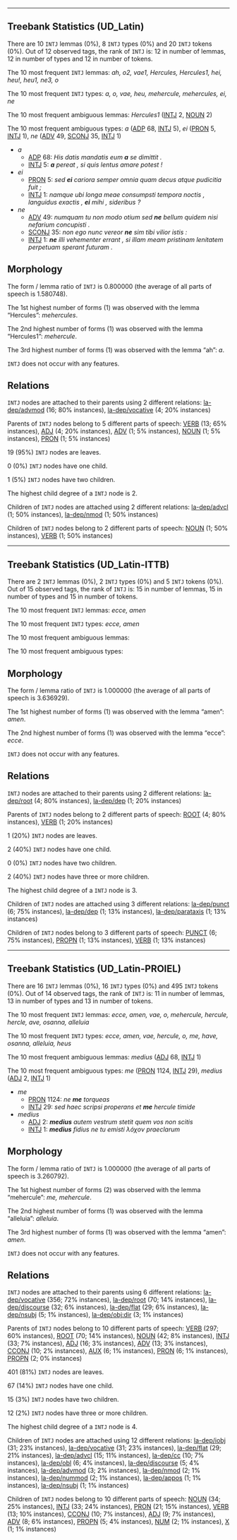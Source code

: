 

--------------------------------------------------------------------------------

## Treebank Statistics (UD_Latin)

There are 10 `INTJ` lemmas (0%), 8 `INTJ` types (0%) and 20 `INTJ` tokens (0%).
Out of 12 observed tags, the rank of `INTJ` is: 12 in number of lemmas, 12 in number of types and 12 in number of tokens.

The 10 most frequent `INTJ` lemmas: <em>ah, o2, vae1, Hercules, Hercules1, hei, heu!, heu1, ne3, o</em>

The 10 most frequent `INTJ` types:  <em>a, o, vae, heu, mehercule, mehercules, ei, ne</em>

The 10 most frequent ambiguous lemmas: <em>Hercules1</em> ([INTJ]() 2, [NOUN]() 2)

The 10 most frequent ambiguous types:  <em>a</em> ([ADP]() 68, [INTJ]() 5), <em>ei</em> ([PRON]() 5, [INTJ]() 1), <em>ne</em> ([ADV]() 49, [SCONJ]() 35, [INTJ]() 1)


* <em>a</em>
  * [ADP]() 68: <em>His datis mandatis eum <b>a</b> se dimittit .</em>
  * [INTJ]() 5: <em><b>a</b> pereat , si quis lentus amare potest !</em>
* <em>ei</em>
  * [PRON]() 5: <em>sed <b>ei</b> cariora semper omnia quam decus atque pudicitia fuit ;</em>
  * [INTJ]() 1: <em>namque ubi longa meae consumpsti tempora noctis , languidus exactis , <b>ei</b> mihi , sideribus ?</em>
* <em>ne</em>
  * [ADV]() 49: <em>numquam tu non modo otium sed <b>ne</b> bellum quidem nisi nefarium concupisti .</em>
  * [SCONJ]() 35: <em>non ego nunc vereor <b>ne</b> sim tibi vilior istis :</em>
  * [INTJ]() 1: <em><b>ne</b> illi vehementer errant , si illam meam pristinam lenitatem perpetuam sperant futuram .</em>

## Morphology

The form / lemma ratio of `INTJ` is 0.800000 (the average of all parts of speech is 1.580748).

The 1st highest number of forms (1) was observed with the lemma “Hercules”: <em>mehercules</em>.

The 2nd highest number of forms (1) was observed with the lemma “Hercules1”: <em>mehercule</em>.

The 3rd highest number of forms (1) was observed with the lemma “ah”: <em>a</em>.

`INTJ` does not occur with any features.


## Relations

`INTJ` nodes are attached to their parents using 2 different relations: [la-dep/advmod]() (16; 80% instances), [la-dep/vocative]() (4; 20% instances)

Parents of `INTJ` nodes belong to 5 different parts of speech: [VERB]() (13; 65% instances), [ADJ]() (4; 20% instances), [ADV]() (1; 5% instances), [NOUN]() (1; 5% instances), [PRON]() (1; 5% instances)

19 (95%) `INTJ` nodes are leaves.

0 (0%) `INTJ` nodes have one child.

1 (5%) `INTJ` nodes have two children.

The highest child degree of a `INTJ` node is 2.

Children of `INTJ` nodes are attached using 2 different relations: [la-dep/advcl]() (1; 50% instances), [la-dep/nmod]() (1; 50% instances)

Children of `INTJ` nodes belong to 2 different parts of speech: [NOUN]() (1; 50% instances), [VERB]() (1; 50% instances)



--------------------------------------------------------------------------------

## Treebank Statistics (UD_Latin-ITTB)

There are 2 `INTJ` lemmas (0%), 2 `INTJ` types (0%) and 5 `INTJ` tokens (0%).
Out of 15 observed tags, the rank of `INTJ` is: 15 in number of lemmas, 15 in number of types and 15 in number of tokens.

The 10 most frequent `INTJ` lemmas: <em>ecce, amen</em>

The 10 most frequent `INTJ` types:  <em>ecce, amen</em>

The 10 most frequent ambiguous lemmas: 

The 10 most frequent ambiguous types:  



## Morphology

The form / lemma ratio of `INTJ` is 1.000000 (the average of all parts of speech is 3.636929).

The 1st highest number of forms (1) was observed with the lemma “amen”: <em>amen</em>.

The 2nd highest number of forms (1) was observed with the lemma “ecce”: <em>ecce</em>.

`INTJ` does not occur with any features.


## Relations

`INTJ` nodes are attached to their parents using 2 different relations: [la-dep/root]() (4; 80% instances), [la-dep/dep]() (1; 20% instances)

Parents of `INTJ` nodes belong to 2 different parts of speech: [ROOT]() (4; 80% instances), [VERB]() (1; 20% instances)

1 (20%) `INTJ` nodes are leaves.

2 (40%) `INTJ` nodes have one child.

0 (0%) `INTJ` nodes have two children.

2 (40%) `INTJ` nodes have three or more children.

The highest child degree of a `INTJ` node is 3.

Children of `INTJ` nodes are attached using 3 different relations: [la-dep/punct]() (6; 75% instances), [la-dep/dep]() (1; 13% instances), [la-dep/parataxis]() (1; 13% instances)

Children of `INTJ` nodes belong to 3 different parts of speech: [PUNCT]() (6; 75% instances), [PROPN]() (1; 13% instances), [VERB]() (1; 13% instances)



--------------------------------------------------------------------------------

## Treebank Statistics (UD_Latin-PROIEL)

There are 16 `INTJ` lemmas (0%), 16 `INTJ` types (0%) and 495 `INTJ` tokens (0%).
Out of 14 observed tags, the rank of `INTJ` is: 11 in number of lemmas, 13 in number of types and 13 in number of tokens.

The 10 most frequent `INTJ` lemmas: <em>ecce, amen, vae, o, mehercule, hercule, hercle, ave, osanna, alleluia</em>

The 10 most frequent `INTJ` types:  <em>ecce, amen, vae, hercule, o, me, have, osanna, alleluia, heus</em>

The 10 most frequent ambiguous lemmas: <em>medius</em> ([ADJ]() 68, [INTJ]() 1)

The 10 most frequent ambiguous types:  <em>me</em> ([PRON]() 1124, [INTJ]() 29), <em>medius</em> ([ADJ]() 2, [INTJ]() 1)


* <em>me</em>
  * [PRON]() 1124: <em>ne <b>me</b> torqueas</em>
  * [INTJ]() 29: <em>sed haec scripsi properans et <b>me</b> hercule timide</em>
* <em>medius</em>
  * [ADJ]() 2: <em><b>medius</b> autem vestrum stetit quem vos non scitis</em>
  * [INTJ]() 1: <em><b>medius</b> fidius ne tu emisti λόχον praeclarum</em>

## Morphology

The form / lemma ratio of `INTJ` is 1.000000 (the average of all parts of speech is 3.260792).

The 1st highest number of forms (2) was observed with the lemma “mehercule”: <em>me, mehercule</em>.

The 2nd highest number of forms (1) was observed with the lemma “alleluia”: <em>alleluia</em>.

The 3rd highest number of forms (1) was observed with the lemma “amen”: <em>amen</em>.

`INTJ` does not occur with any features.


## Relations

`INTJ` nodes are attached to their parents using 6 different relations: [la-dep/vocative]() (356; 72% instances), [la-dep/root]() (70; 14% instances), [la-dep/discourse]() (32; 6% instances), [la-dep/flat]() (29; 6% instances), [la-dep/nsubj]() (5; 1% instances), [la-dep/obj:dir]() (3; 1% instances)

Parents of `INTJ` nodes belong to 10 different parts of speech: [VERB]() (297; 60% instances), [ROOT]() (70; 14% instances), [NOUN]() (42; 8% instances), [INTJ]() (33; 7% instances), [ADJ]() (16; 3% instances), [ADV]() (13; 3% instances), [CCONJ]() (10; 2% instances), [AUX]() (6; 1% instances), [PRON]() (6; 1% instances), [PROPN]() (2; 0% instances)

401 (81%) `INTJ` nodes are leaves.

67 (14%) `INTJ` nodes have one child.

15 (3%) `INTJ` nodes have two children.

12 (2%) `INTJ` nodes have three or more children.

The highest child degree of a `INTJ` node is 4.

Children of `INTJ` nodes are attached using 12 different relations: [la-dep/iobj]() (31; 23% instances), [la-dep/vocative]() (31; 23% instances), [la-dep/flat]() (29; 21% instances), [la-dep/advcl]() (15; 11% instances), [la-dep/cc]() (10; 7% instances), [la-dep/obl]() (6; 4% instances), [la-dep/discourse]() (5; 4% instances), [la-dep/advmod]() (3; 2% instances), [la-dep/nmod]() (2; 1% instances), [la-dep/nummod]() (2; 1% instances), [la-dep/appos]() (1; 1% instances), [la-dep/nsubj]() (1; 1% instances)

Children of `INTJ` nodes belong to 10 different parts of speech: [NOUN]() (34; 25% instances), [INTJ]() (33; 24% instances), [PRON]() (21; 15% instances), [VERB]() (13; 10% instances), [CCONJ]() (10; 7% instances), [ADJ]() (9; 7% instances), [ADV]() (8; 6% instances), [PROPN]() (5; 4% instances), [NUM]() (2; 1% instances), [X]() (1; 1% instances)

